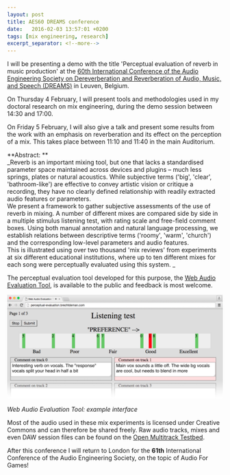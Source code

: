 ```yaml
---
layout: post
title: AES60 DREAMS conference
date:   2016-02-03 13:57:01 +0200
tags: [mix engineering, research]
excerpt_separator: <!--more-->
---
```


I will be presenting a demo with the title 'Perceptual evaluation of reverb in music production' at the [60th International Conference of the Audio Engineering Society on Dereverberation and Reverberation of Audio, Music, and Speech (DREAMS)](http://www.aes.org/conferences/60/) in Leuven, Belgium.   

On Thursday 4 February, I will present tools and methodologies used in my doctoral research on mix engineering, during the demo session between 14:30 and 17:00.   

On Friday 5 February, I will also give a talk and present some results from the work with an emphasis on reverberation and its effect on the perception of a mix. This takes place between 11:10 and 11:40 in the main Auditorium.   

**Abstract: **  
_Reverb is an important mixing tool, but one that lacks a standardised parameter space maintained across devices and plugins – much less springs, plates or natural acoustics. While subjective terms ('big', 'clear', 'bathroom-like') are effective to convey artistic vision or critique a recording, they have no clearly defined relationship with readily extracted audio features or parameters.   
We present a framework to gather subjective assessments of the use of reverb in mixing. A number of different mixes are compared side by side in a multiple stimulus listening test, with rating scale and free-field comment boxes. Using both manual annotation and natural language processing, we establish relations between descriptive terms ('roomy', 'warm', 'church') and the corresponding low-level parameters and audio features.   
This is illustrated using over two thousand 'mix reviews' from experiments at six different educational institutions, where up to ten different mixes for each song were perceptually evaluated using this system. _  

The perceptual evaluation tool developed for this purpose, the [Web Audio Evaluation Tool](https://code.soundsoftware.ac.uk/projects/webaudioevaluationtool/), is available to the public and feedback is most welcome. 

![WAET interface](/images/blog/2016/02/WAET-interface.jpeg)

*Web Audio Evaluation Tool: example interface*

Most of the audio used in these mix experiments is licensed under Creative Commons and can therefore be shared freely. Raw audio tracks, mixes and even DAW session files can be found on the [Open Multitrack Testbed](http://multitrack.eecs.qmul.ac.uk).   

After this conference I will return to London for the **61th** International Conference of the Audio Engineering Society, on the topic of Audio For Games! 